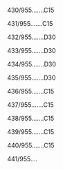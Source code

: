 430/955.......C15 


431/955.......C15 


432/955.......D30 


433/955.......D30 


434/955.......D30 


435/955.......D30 


436/955.......C15 


437/955.......C15 


438/955.......C15 


439/955.......C15 


440/955.......C15 


441/955.... 

